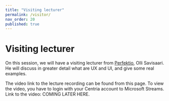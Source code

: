 ```yaml
---
title: "Visiting lecturer"
permalink: /visitor/
nav_order: 20
published: true
---
```


# Visiting lecturer

On this session, we will have a visiting lecturer from [Perfektio](https://www.perfektio.fi/fi), Olli Savisaari. He will discuss in greater detail what are UX and UI, and give some real examples.


The video link to the lecture recording can be found from this page. To view the video, you have to login with your Centria account to Microsoft Streams. Link to the video: COMING LATER HERE.